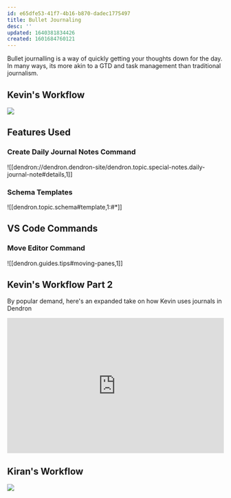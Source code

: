 ```yaml
---
id: e65dfe53-41f7-4b16-b870-dadec1775497
title: Bullet Journaling
desc: ''
updated: 1640381834426
created: 1601684760121
---
```

Bullet journalling is a way of quickly getting your thoughts down for the day. In many ways, its more akin to a GTD and task management than traditional journalism. 

## Kevin's Workflow

<a href="https://www.loom.com/share/d710f69972f8418eb0fdb029e19c3b02"> 
<img style="" src="https://cdn.loom.com/sessions/thumbnails/d710f69972f8418eb0fdb029e19c3b02-with-play.gif"> </a>

## Features Used

### Create Daily Journal Notes Command

![[dendron://dendron.dendron-site/dendron.topic.special-notes.daily-journal-note#details,1]]

### Schema Templates

![[dendron.topic.schema#template,1:#*]]

## VS Code Commands

### Move Editor Command

![[dendron.guides.tips#moving-panes,1]]

## Kevin's Workflow Part 2

By popular demand, here's an expanded take on how Kevin uses journals in Dendron

<div style="position: relative; padding-bottom: 62.5%; height: 0;"><iframe src="https://www.loom.com/embed/e544f84381784a2188a57dc657f72017" frameborder="0" webkitallowfullscreen mozallowfullscreen allowfullscreen style="position: absolute; top: 0; left: 0; width: 100%; height: 100%;"></iframe></div>

## Kiran's Workflow

<a href="https://www.loom.com/share/de5863520ba84b04a1980ddd317be9a8">
<img style="" src="https://cdn.loom.com/sessions/thumbnails/de5863520ba84b04a1980ddd317be9a8-with-play.gif"> </a>
